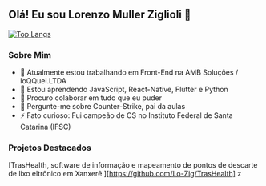 ## Olá! Eu sou Lorenzo Muller Ziglioli 👋

[![Top Langs](https://github-readme-stats.vercel.app/api/top-langs/?username=Lo-Zig&layout=compact)](https://github.com/Lo-Zig/github-readme-stats)

### Sobre Mim
- 🔭 Atualmente estou trabalhando em Front-End na AMB Soluções / loQQuei.LTDA
- 🌱 Estou aprendendo JavaScript, React-Native, Flutter e Python
- 👯 Procuro colaborar em tudo que eu puder
- 💬 Pergunte-me sobre Counter-Strike, pai da aulas
- ⚡ Fato curioso: Fui campeão de CS no Instituto Federal de Santa Catarina (IFSC)

### Projetos Destacados
[TrasHealth, software de informação e mapeamento de pontos de descarte de lixo eltrônico em Xanxerê ][https://github.com/Lo-Zig/TrasHealth]
z
